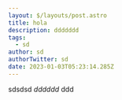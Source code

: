 ```yaml
---
layout: $/layouts/post.astro
title: hola
description: ddddddd
tags:
  - sd
author: sd
authorTwitter: sd
date: 2023-01-03T05:23:14.285Z
---
```

s﻿dsdsd *dddddd*  ddd
